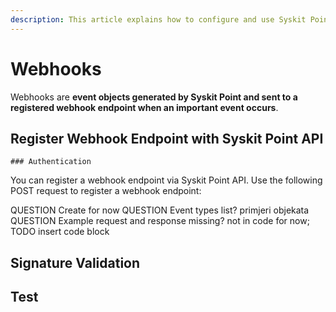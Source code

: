 ```yaml
---
description: This article explains how to configure and use Syskit Point's webhooks.
---
```


# Webhooks

Webhooks are **event objects generated by Syskit Point and sent to a registered webhook endpoint when an important event occurs**.

## Register Webhook Endpoint with Syskit Point API
    ### Authentication

You can register a webhook endpoint via Syskit Point API.
Use the following POST request to register a webhook endpoint:

QUESTION Create for now
QUESTION Event types list?
        primjeri objekata
QUESTION Example request and response missing? not in code for now; TODO insert code block

## Signature Validation

## Test 





